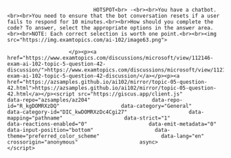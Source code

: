 <p class="card-text">
							
								HOTSPOT<br> -<br><br>You have a chatbot.<br><br>You need to ensure that the bot conversation resets if a user fails to respond for 10 minutes.<br><br>How should you complete the code? To answer, select the appropriate options in the answer area.<br><br>NOTE: Each correct selection is worth one point.<br><br><img src="https://img.examtopics.com/ai-102/image63.png">
							
						</p><p><a href="https://www.examtopics.com/discussions/microsoft/view/112146-exam-ai-102-topic-5-question-42-discussion/">https://www.examtopics.com/discussions/microsoft/view/112146-exam-ai-102-topic-5-question-42-discussion/</a></p><p><a href="https://azsamples.github.io/ai102/mirror/topic-05-question-42.html">https://azsamples.github.io/ai102/mirror/topic-05-question-42.html</a></p><script src="https://giscus.app/client.js"                    data-repo="azsamples/az204"                    data-repo-id="R_kgDOMRXzDQ"                    data-category="General"                    data-category-id="DIC_kwDOMRXzDc4Cgi27"                    data-mapping="pathname"                    data-strict="1"                    data-reactions-enabled="0"                    data-emit-metadata="0"                    data-input-position="bottom"                    data-theme="preferred_color_scheme"                    data-lang="en"                    crossorigin="anonymous"                    async>                    </script>